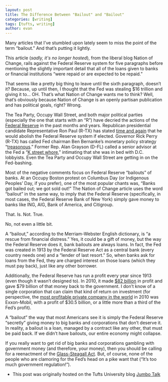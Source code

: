 ```yaml
---
layout: post
title: The Difference Between "Bailout" and "Bailout"
categories: [writing]
tags: [tufts, writing]
author: evan
---
```

Many articles that I’ve stumbled upon lately seem to miss the point of the term “bailout.” And that’s putting it lightly.

This article (*sadly, it's no longer hosted*), from the liberal blog Nation of Change, rails against the Federal Reserve system for five paragraphs before mentioning the slightly important detail that all of the loans given to banks or financial institutions “were repaid or are expected to be repaid.”

That seems like a pretty big thing to leave until the sixth paragraph, doesn’t it?  Because, up until then, I thought that the Fed was stealing $16 trillion and giving it to… OH.  That’s what Nation of Change wants me to think?  Well, that’s obviously because Nation of Change is an openly partisan publication and has political goals, right?  Wrong.

The Tea Party, Occupy Wall Street, and both major political parties (especially the one that starts with an “R”) have decried the actions of the [Federal Reserve](https://en.wikipedia.org/wiki/Federal_Reserve_System) in the past months and years.  Republican presidential candidate Representative Ron Paul (R-TX) has stated [time and again](https://www.ronpaul.com/fiat-money-inflation-federal-reserve-2/) that he would abolish the Federal Reserve system if elected.  Governor Rick Perry (R-TX) has called Fed chairman Ben Bernanke’s monetary policy strategy “[treasonous](https://www.theguardian.com/world/2011/aug/16/rick-perry-ben-bernanke-treasonous).”  Former Rep. Alan Grayson (D-FL) called a senior advisor at the Fed a “[K street whore](https://wizbangblog.com/content/2009/10/26/alan-grayson-calls-federal-reserve-senior-advisor-a-k-street-whore.php),” intimating that she was in bed with D.C. lobbyists.  Even the Tea Party and Occupy Wall Street are getting in on the Fed-bashing.

Most of the negative comments focus on Federal Reserve “bailouts” of banks.  At an Occupy Boston protest on Columbus Day (or Indigenous Peoples’ Day, if you prefer), one of the most popular chants was, “Banks got bailed out; we got sold out!”  The Nation of Change article uses the word “bailout” in the same way, to imply that the Federal Reserve (specifically, in most cases, the Federal Reserve Bank of New York) simply gave money to banks like ING, AIG, Bank of America, and Citigroup.

That. Is. Not. True.

No, not even a little bit.

A “bailout,” according to the Merriam-Webster English dictionary, is “a rescue from financial distress.”  Yes, it could be a gift of money, but the way the Federal Reserve does it, bank bailouts are always loans.  In fact, the Fed was created in 1913 by the Federal Reserve Act as a central bank (every country needs one) and a “lender of last resort.”  So, when banks ask for loans from the Fed, they are charged interest on those loans (which they must pay back), just like any other borrower.

Additionally, the Federal Reserve has run a profit every year since 1913 (even though it wasn’t designed to).  In 2010, it made [$82 billion](http://www.nytimes.com/2011/03/23/business/economy/23fed.html?_r=2&ref=business) in profit and gave $79 billion of that money back to the government.  I don’t know of a single corporation that can claim that kind of return on investment (for perspective, the [most profitable private company in the world](http://archive.fortune.com/galleries/2011/fortune/1104/gallery.fortune500_most_profitable.fortune/index.html) in 2010 was Exxon-Mobil, with a profit of $30.5 billion, or a little more than a third of the Fed’s profit).

A “bailout” the way that most Americans see it is simply the Federal Reserve “secretly” giving money to big banks and corporations that don’t deserve it.  In reality, a bailout is a loan, managed by a contract like any other, that must be paid back.  If we didn’t have bailouts, our entire economy might collapse.

If you really want to get rid of big banks and corporations gambling with government money (and therefore, your money), then you should be calling for a reenactment of the [Glass-Steagall Act](http://en.wikipedia.org/wiki/Glass%E2%80%93Steagall_Act).  But, of course, none of the people who are clamoring for the Fed’s head on a pike want that (“It’s too much government regulation!”).

* This post was originally hosted on the Tufts University blog [Jumbo Talk](http://admissions.tufts.edu/blogs/jumbo-talk/)
